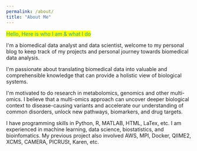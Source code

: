 ```yaml
---
permalink: /about/
title: "About Me"
---
```



<mark style="color:#1faaaa;">Hello, Here is who I am & what I do</mark>

I'm a biomedical data analyst and data scientist, welcome to my personal blog to keep track of my projects and personal journey towards biomedical data analysis.

I'm passionate about translating biomedical data into valuable and comprehensible knowledge that can provide a holistic view of biological systems.

I'm motivated to do research in metabolomics, genomics and other multi-omics. I believe that a multi-omics approach can uncover deeper biological context to disease-causing variants and accelerate our understanding of common disorders,
unlock new pathways, biomarkers, and drug targets.

I have programming skills in Python, R, MATLAB, HTML, LaTex, etc. I am experienced in machine learning, data science, biostatistics, and bioinfomatics. My previous project also involved AWS, MPI, Docker, QIIME2, XCMS, CAMERA, PICRUSt, Karen, etc.
